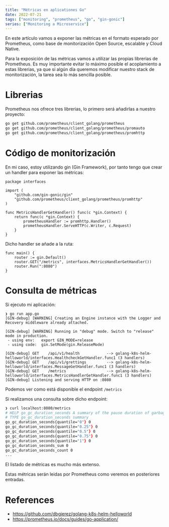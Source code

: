 ```yaml
---
title: "Métricas en aplicationes Go"
date: 2022-07-21
tags: ["monitoring", "prometheus", "go", "gin-gonic"]
series: ["Monitoring a Microservice"]
---
```


En este artículo vamos a exponer las métricas en el formato esperado por Prometheus, como base de monitorización Open Source, escalable y Cloud Native. 
<!--more-->

Para la exposición de las métricas vamos a utilizar las propias librerias de Prometheus. Es muy importante evitar lo máximo posible el acoplamiento a estas librerias, ya que si algún día queremos modificar nuestro stack de monitorización, la tarea sea lo más sencilla posible.

# Librerias 

Prometheus nos ofrece tres librerias, lo primero será añadirlas a nuestro proyecto:

```zsh
go get github.com/prometheus/client_golang/prometheus
go get github.com/prometheus/client_golang/prometheus/promauto
go get github.com/prometheus/client_golang/prometheus/promhttp
```

# Código de monitorización

En mi caso, estoy utilizando gin (Gin Framework), por tanto tengo que crear un handler para exponer las métricas:

```golang
package interfaces

import (
	"github.com/gin-gonic/gin"
	"github.com/prometheus/client_golang/prometheus/promhttp"
)

func MetricsHandlerGetHandler() func(c *gin.Context) {
	return func(c *gin.Context) {
		prometheusHandler := promhttp.Handler()
		prometheusHandler.ServeHTTP(c.Writer, c.Request)
	}
}
```

Dicho handler se añade a la ruta:

```golang
func main() {
	router := gin.Default()
	router.GET("/metrics", interfaces.MetricsHandlerGetHandler())
	router.Run(":8080")
}
```

# Consulta de métricas

Si ejecuto mi aplicación: 

```golang
❯ go run app.go
[GIN-debug] [WARNING] Creating an Engine instance with the Logger and Recovery middleware already attached.

[GIN-debug] [WARNING] Running in "debug" mode. Switch to "release" mode in production.
 - using env:	export GIN_MODE=release
 - using code:	gin.SetMode(gin.ReleaseMode)

[GIN-debug] GET    /api/v1/health            --> golang-k8s-helm-helloworld/interfaces.HealthcheckGetHandler.func1 (3 handlers)
[GIN-debug] GET    /api/v1/grettings         --> golang-k8s-helm-helloworld/interfaces.MessageGetHandler.func1 (3 handlers)
[GIN-debug] GET    /metrics                  --> golang-k8s-helm-helloworld/interfaces.MetricsHandlerGetHandler.func1 (3 handlers)
[GIN-debug] Listening and serving HTTP on :8080
```

Podemos ver como está disponible el endpoint ```/metrics```

Si realizamos una consulta sobre dicho endpoint:

```zsh
❯ curl localhost:8080/metrics
# HELP go_gc_duration_seconds A summary of the pause duration of garbage collection cycles.
# TYPE go_gc_duration_seconds summary
go_gc_duration_seconds{quantile="0"} 0
go_gc_duration_seconds{quantile="0.25"} 0
go_gc_duration_seconds{quantile="0.5"} 0
go_gc_duration_seconds{quantile="0.75"} 0
go_gc_duration_seconds{quantile="1"} 0
go_gc_duration_seconds_sum 0
go_gc_duration_seconds_count 0
...
```

El listado de métricas es mucho más extenso. 

Estas métricas serán leidas por Prometheus como veremos en posteriores entradas. 

# References

- https://github.com/dbgjerez/golang-k8s-helm-helloworld
- https://prometheus.io/docs/guides/go-application/
